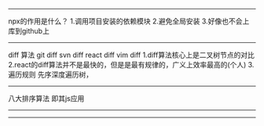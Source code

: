 ********************************
npx的作用是什么？
1.调用项目安装的依赖模块
2.避免全局安装
3.好像也不会上库到github上
********************************
diff 算法
git diff svn diff react diff vim diff
1.diff算法核心上是二叉树节点的对比
2.react的diff算法并不是最快的，但是是最有规律的，广义上效率最高的(个人)
3.遍历规则 先序深度遍历树，
********************************
八大排序算法 即其js应用
********************************
********************************